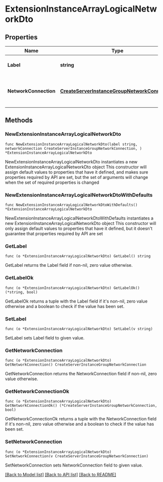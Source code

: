 # ExtensionInstanceArrayLogicalNetworkDto

## Properties

Name | Type | Description | Notes
------------ | ------------- | ------------- | -------------
**Label** | **string** | Label of the logical network. | 
**NetworkConnection** | [**CreateServerInstanceGroupNetworkConnection**](CreateServerInstanceGroupNetworkConnection.md) | Network connection details for the logical network. | 

## Methods

### NewExtensionInstanceArrayLogicalNetworkDto

`func NewExtensionInstanceArrayLogicalNetworkDto(label string, networkConnection CreateServerInstanceGroupNetworkConnection, ) *ExtensionInstanceArrayLogicalNetworkDto`

NewExtensionInstanceArrayLogicalNetworkDto instantiates a new ExtensionInstanceArrayLogicalNetworkDto object
This constructor will assign default values to properties that have it defined,
and makes sure properties required by API are set, but the set of arguments
will change when the set of required properties is changed

### NewExtensionInstanceArrayLogicalNetworkDtoWithDefaults

`func NewExtensionInstanceArrayLogicalNetworkDtoWithDefaults() *ExtensionInstanceArrayLogicalNetworkDto`

NewExtensionInstanceArrayLogicalNetworkDtoWithDefaults instantiates a new ExtensionInstanceArrayLogicalNetworkDto object
This constructor will only assign default values to properties that have it defined,
but it doesn't guarantee that properties required by API are set

### GetLabel

`func (o *ExtensionInstanceArrayLogicalNetworkDto) GetLabel() string`

GetLabel returns the Label field if non-nil, zero value otherwise.

### GetLabelOk

`func (o *ExtensionInstanceArrayLogicalNetworkDto) GetLabelOk() (*string, bool)`

GetLabelOk returns a tuple with the Label field if it's non-nil, zero value otherwise
and a boolean to check if the value has been set.

### SetLabel

`func (o *ExtensionInstanceArrayLogicalNetworkDto) SetLabel(v string)`

SetLabel sets Label field to given value.


### GetNetworkConnection

`func (o *ExtensionInstanceArrayLogicalNetworkDto) GetNetworkConnection() CreateServerInstanceGroupNetworkConnection`

GetNetworkConnection returns the NetworkConnection field if non-nil, zero value otherwise.

### GetNetworkConnectionOk

`func (o *ExtensionInstanceArrayLogicalNetworkDto) GetNetworkConnectionOk() (*CreateServerInstanceGroupNetworkConnection, bool)`

GetNetworkConnectionOk returns a tuple with the NetworkConnection field if it's non-nil, zero value otherwise
and a boolean to check if the value has been set.

### SetNetworkConnection

`func (o *ExtensionInstanceArrayLogicalNetworkDto) SetNetworkConnection(v CreateServerInstanceGroupNetworkConnection)`

SetNetworkConnection sets NetworkConnection field to given value.



[[Back to Model list]](../README.md#documentation-for-models) [[Back to API list]](../README.md#documentation-for-api-endpoints) [[Back to README]](../README.md)


